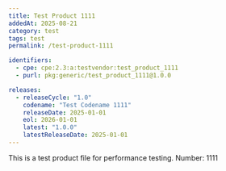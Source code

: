 ```yaml
---
title: Test Product 1111
addedAt: 2025-08-21
category: test
tags: test
permalink: /test-product-1111

identifiers:
  - cpe: cpe:2.3:a:testvendor:test_product_1111
  - purl: pkg:generic/test_product_1111@1.0.0

releases:
  - releaseCycle: "1.0"
    codename: "Test Codename 1111"
    releaseDate: 2025-01-01
    eol: 2026-01-01
    latest: "1.0.0"
    latestReleaseDate: 2025-01-01
---
```


This is a test product file for performance testing. Number: 1111
